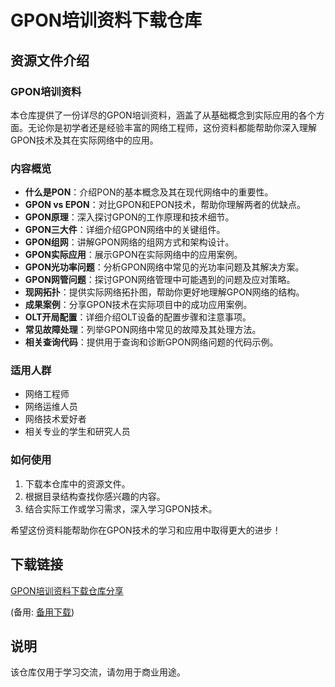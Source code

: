# GPON培训资料下载仓库

## 资源文件介绍

### GPON培训资料

本仓库提供了一份详尽的GPON培训资料，涵盖了从基础概念到实际应用的各个方面。无论你是初学者还是经验丰富的网络工程师，这份资料都能帮助你深入理解GPON技术及其在实际网络中的应用。

### 内容概览

- **什么是PON**：介绍PON的基本概念及其在现代网络中的重要性。
- **GPON vs EPON**：对比GPON和EPON技术，帮助你理解两者的优缺点。
- **GPON原理**：深入探讨GPON的工作原理和技术细节。
- **GPON三大件**：详细介绍GPON网络中的关键组件。
- **GPON组网**：讲解GPON网络的组网方式和架构设计。
- **GPON实际应用**：展示GPON在实际网络中的应用案例。
- **GPON光功率问题**：分析GPON网络中常见的光功率问题及其解决方案。
- **GPON网管问题**：探讨GPON网络管理中可能遇到的问题及应对策略。
- **现网拓扑**：提供实际网络拓扑图，帮助你更好地理解GPON网络的结构。
- **成果案例**：分享GPON技术在实际项目中的成功应用案例。
- **OLT开局配置**：详细介绍OLT设备的配置步骤和注意事项。
- **常见故障处理**：列举GPON网络中常见的故障及其处理方法。
- **相关查询代码**：提供用于查询和诊断GPON网络问题的代码示例。

### 适用人群

- 网络工程师
- 网络运维人员
- 网络技术爱好者
- 相关专业的学生和研究人员

### 如何使用

1. 下载本仓库中的资源文件。
2. 根据目录结构查找你感兴趣的内容。
3. 结合实际工作或学习需求，深入学习GPON技术。

希望这份资料能帮助你在GPON技术的学习和应用中取得更大的进步！

## 下载链接
[GPON培训资料下载仓库分享](https://pan.quark.cn/s/c93036e9f0b2) 

(备用: [备用下载](https://pan.baidu.com/s/1p--r9luaeQOdRsS4_D5-og?pwd=1234))

## 说明

该仓库仅用于学习交流，请勿用于商业用途。
